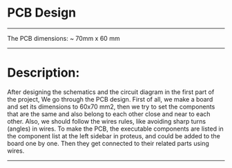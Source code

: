 # PCB Design
______________________________
The PCB dimensions: ~ 70mm x 60 mm
______________________________
# Description: 
After designing the schematics and the circuit diagram in the first part of the project, We go through the PCB design.
First of all, we make a board and set its dimensions to 60x70 mm2, then we try to set the components that are the same and also belong to each other close and near to each other.
Also, we should follow the wires rules, like avoiding sharp turns (angles) in wires.
To make the PCB, the executable components are listed in the component list at the left sidebar in proteus, and could be added to the board one by one. Then they get connected to their related parts using wires.
_______________________________

